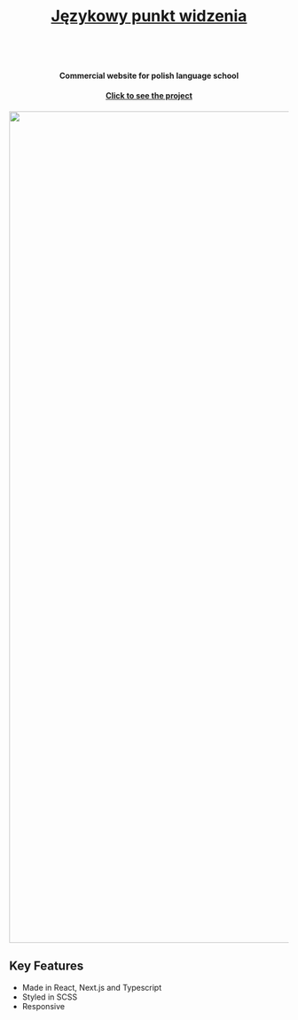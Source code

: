 <h1 align="center">
  <br>
  <a href="www.jpw-kursy.pl" target="_blank"><p>Językowy punkt widzenia</p></a>

  <br>
</h1>


<h4 align="center">Commercial website for polish language school</h4>
<h4 align="center"> <a href="www.jpw-kursy.pl" target="_blank">Click to see the project</a> </h4>

<h4 align="center">
  <img src="https://github.com/NNikiforuk/Jezykowy-punkt-widzenia/assets/104830490/60d80f07-4038-496a-8dc0-24b688c603cc" width="1500"/>
</h4>

## Key Features

* Made in React, Next.js and Typescript
* Styled in SCSS
* Responsive
